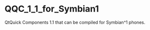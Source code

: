 QQC_1_1_for_Symbian1
====================

QtQuick Components 1.1 that can be compiled for Symbian^1 phones.
